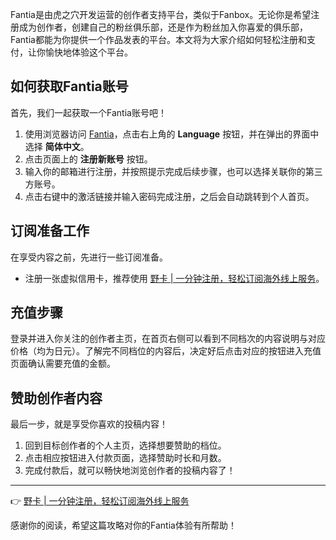 Fantia是由虎之穴开发运营的创作者支持平台，类似于Fanbox。无论你是希望注册成为创作者，创建自己的粉丝俱乐部，还是作为粉丝加入你喜爱的俱乐部，Fantia都能为你提供一个作品发表的平台。本文将为大家介绍如何轻松注册和支付，让你愉快地体验这个平台。

## 如何获取Fantia账号

首先，我们一起获取一个Fantia账号吧！

1. 使用浏览器访问 [Fantia](https://fantia.jp/)，点击右上角的 **Language** 按钮，并在弹出的界面中选择 **简体中文**。
2. 点击页面上的 **注册新账号** 按钮。
3. 输入你的邮箱进行注册，并按照提示完成后续步骤，也可以选择关联你的第三方账号。
4. 点击右键中的激活链接并输入密码完成注册，之后会自动跳转到个人首页。

## 订阅准备工作

在享受内容之前，先进行一些订阅准备。

- 注册一张虚拟信用卡，推荐使用 [野卡 | 一分钟注册，轻松订阅海外线上服务](https://bit.ly/bewildcard)。

## 充值步骤

登录并进入你关注的创作者主页，在首页右侧可以看到不同档次的内容说明与对应价格（均为日元）。了解完不同档位的内容后，决定好后点击对应的按钮进入充值页面确认需要充值的金额。

## 赞助创作者内容

最后一步，就是享受你喜欢的投稿内容！

1. 回到目标创作者的个人主页，选择想要赞助的档位。
2. 点击相应按钮进入付款页面，选择赞助时长和月数。
3. 完成付款后，就可以畅快地浏览创作者的投稿内容了！

---

👉 [野卡 | 一分钟注册，轻松订阅海外线上服务](https://bit.ly/bewildcard)

感谢你的阅读，希望这篇攻略对你的Fantia体验有所帮助！